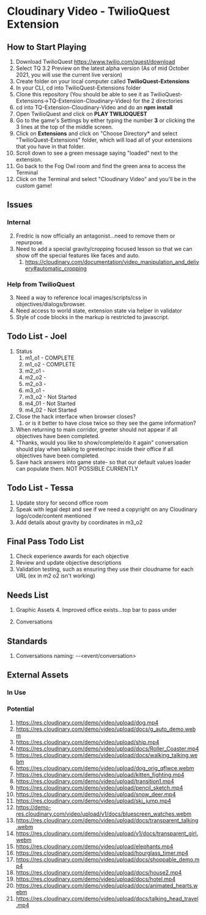 # Cloudinary Video - TwilioQuest Extension

## How to Start Playing

1. Download TwilioQuest https://www.twilio.com/quest/download
2. Select TQ 3.2 Preview on the latest alpha version (As of mid October 2021, you will use the current live version)
3. Create folder on your local computer called **TwilioQuest-Extensions**
4. In your CLI, cd into TwilioQuest-Extensions folder
5. Clone this repository (You should be able to see it as TwilioQuest-Extensions->TQ-Extension-Cloudinary-Video) for the 2 directories
6. cd into TQ-Extension-Cloudinary-Video and do an **npm install**
7. Open TwilioQuest and click on **PLAY TWILIOQUEST**
8. Go to the game's Settings by either typing the number **3** or clicking the 3 lines at the top of the middle screen.
9. Click on **Extensions** and click on "Choose Directory* and select "TwilioQuest-Extensions" folder, which will load all of your extensions that you have in that folder.
10. Scroll down to see a green message saying "loaded" next to the extension.
11. Go back to the Fog Owl room and find the green area to access the Terminal
12. Click on the Terminal and select "Cloudinary Video" and you'll be in the custom game!

## Issues
### Internal
2. Fredric is now officially an antagonist...need to remove them or repurpose.
3. Need to add a special gravity/cropping focused lesson so that we can show off the special features like faces and auto.
   1. https://cloudinary.com/documentation/video_manipulation_and_delivery#automatic_cropping
### Help from TwilioQuest
3. Need a way to reference local images/scripts/css in objectives/dialogs/browser.
4. Need access to world state, extension state via helper in validator
5. Style of code blocks in the markup is restricted to javascript.

## Todo List - Joel
1. Status
   1. m1_o1 - COMPLETE
   2. m1_o2 - COMPLETE
   4. m2_o1 -
   5. m2_o2 -
   6. m2_o3 - 
   7. m3_o1 - 
   8. m3_o2 - Not Started
   9. m4_01 - Not Started
   10. m4_02 - Not Started 
2. Close the hack interface when browser closes? 
   1. or is it better to have close twice so they see the game information?
3. When returning to main corridor, greeter should not appear if all objectives have been completed.
4. "Thanks, would you like to show/complete/do it again" conversation should play when talking to greeter/npc inside their office if all objectives have been completed.
5. Save hack answers into game state- so that our default values loader can populate them. NOT POSSIBLE CURRENTLY

## Todo List - Tessa
1. Update story for second office room
2. Speak with legal dept and see if we need a copyright on any Cloudinary logo/code/content mentioned
3. Add details about gravity by coordinates in m3_o2

## Final Pass Todo List
1. Check experience awards for each objective
2. Review and update objective descriptions
3. Validation testing, such as ensuring they use their cloudname for each URL (ex in m2 o2 isn't working)

## Needs List
1. Graphic Assets
    4. Improved office exists...top bar to pass under
      
1. Conversations

## Standards
1. Conversations naming: <mission>-<actor>-<event/conversation>


## External Assets
### In Use

### Potential
1. https://res.cloudinary.com/demo/video/upload/dog.mp4
1. https://res.cloudinary.com/demo/video/upload/docs/g_auto_demo.webm
1. https://res.cloudinary.com/demo/video/upload/ship.mp4
1. https://res.cloudinary.com/demo/video/upload/docs/Roller_Coaster.mp4
1. https://res.cloudinary.com/demo/video/upload/docs/walking_talking.webm
1. https://res.cloudinary.com/demo/video/upload/dog_orig_qflwce.webm
1. https://res.cloudinary.com/demo/video/upload/kitten_fighting.mp4
1. https://res.cloudinary.com/demo/video/upload/transition1.mp4
1. https://res.cloudinary.com/demo/video/upload/pencil_sketch.mp4
1. https://res.cloudinary.com/demo/video/upload/snow_deer.mp4
1. https://res.cloudinary.com/demo/video/upload/ski_jump.mp4
1. https://demo-res.cloudinary.com/video/upload/v1/docs/bluescreen_watches.webm
1. https://res.cloudinary.com/demo/video/upload/docs/transparent_talking.webm
1. https://res.cloudinary.com/demo/video/upload/v1/docs/transparent_girl.webm
1. https://res.cloudinary.com/demo/video/upload/elephants.mp4
1. https://res.cloudinary.com/demo/video/upload/hourglass_timer.mp4
1. https://res.cloudinary.com/demo/video/upload/docs/shoppable_demo.mp4
1. https://res.cloudinary.com/demo/video/upload/docs/house2.mp4
1. https://res.cloudinary.com/demo/video/upload/docs/hotel.mp4
1. https://res.cloudinary.com/demo/video/upload/docs/animated_hearts.webm
1. https://res.cloudinary.com/demo/video/upload/docs/talking_head_travel.mp4